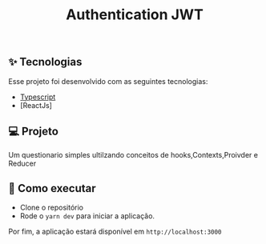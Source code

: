 <h1 align="center">Authentication JWT</h1>



<br>

## ✨ Tecnologias

Esse projeto foi desenvolvido com as seguintes tecnologias:

- [Typescript](https://www.typescriptlang.org/)
- [ReactJs]

## 💻 Projeto

Um questionario simples ultilzando conceitos de hooks,Contexts,Proivder e Reducer

## 🚀 Como executar

- Clone o repositório
- Rode o `yarn dev` para iniciar a aplicação.

Por fim, a aplicação estará disponível em `http://localhost:3000`
